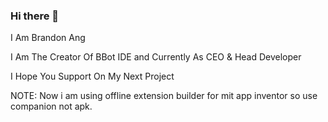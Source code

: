 ### Hi there 👋

I Am Brandon Ang

I Am The Creator Of BBot IDE and Currently As CEO & Head Developer

I Hope You Support On My Next Project

NOTE: Now i am using offline extension builder for mit app inventor so use companion not apk.
